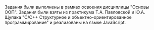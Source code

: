 Задания были выполнены в рамках освоения дисциплицы "Основы ООП".
Задания были взяты из практикума Т.А. Павловской и Ю.А. Щупака "С/C++ Структурное и объектно-ориентированное программирование" и реализованы на языке JavaScript.
